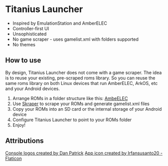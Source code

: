 # Titanius Launcher

- Inspired by EmulationStation and AmberELEC
- Controller-first UI
- Unsophisticated
- No game scraper - uses gamelist.xml with folders supported
- No themes

## How to use

By design, Titanius Launcher does not come with a game scraper. 
The idea is to reuse your existing, pre-scraped roms library. 
So you can reuse the same roms library on both Linux devices that run AmberELEC, ArkOS, etc and your Android devices.

1. Arrange ROMs in a folder structure like this: [AmbeELEC](https://amberelec.org/systems/)
2. Use [Skraper](https://www.skraper.net/) to scrape your ROMs and generate gamelist.xml files
3. Copy your ROMs into an SD card or the internal storage of your Android device
4. Configure Titanius Launcher to point to your ROMs folder
5. Enjoy!

## Attributions

[Console logos created by Dan Patrick](https://archive.org/details/console-logos-professionally-redrawn-plus-official-versions)
[App icon created by Irfansusanto20 - Flaticon](https://www.flaticon.com/free-icons/game-console)
